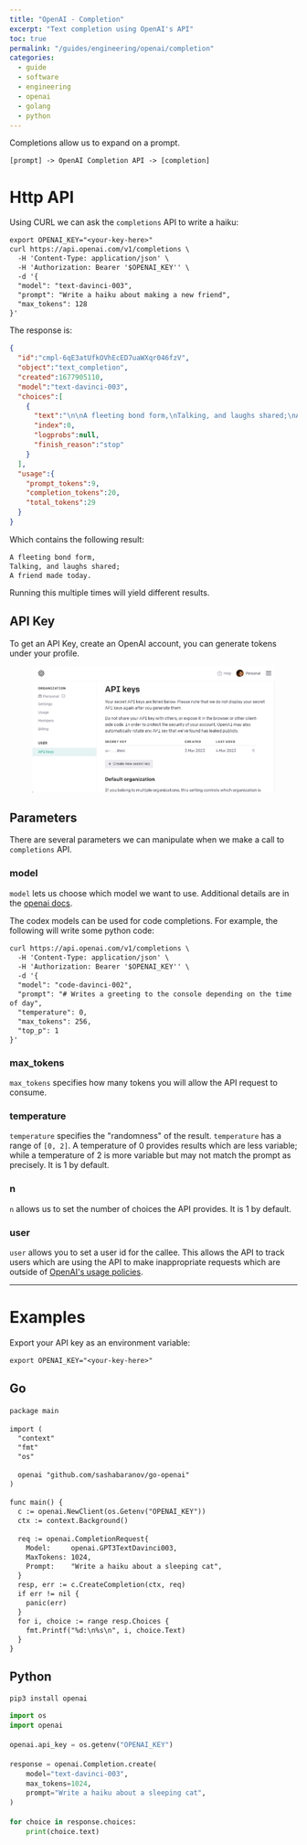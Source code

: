 ```yaml
---
title: "OpenAI - Completion"
excerpt: "Text completion using OpenAI's API"
toc: true
permalink: "/guides/engineering/openai/completion"
categories:
  - guide
  - software
  - engineering
  - openai
  - golang
  - python
---
```


Completions allow us to expand on a prompt.

```
[prompt] -> OpenAI Completion API -> [completion]
```

# Http API

Using CURL we can ask the `completions` API to write a haiku:

```
export OPENAI_KEY="<your-key-here>"
curl https://api.openai.com/v1/completions \
  -H 'Content-Type: application/json' \
  -H 'Authorization: Bearer '$OPENAI_KEY'' \
  -d '{
  "model": "text-davinci-003",
  "prompt": "Write a haiku about making a new friend",
  "max_tokens": 128
}'
```

The response is:
```json
{
  "id":"cmpl-6qE3atUfkOVhEcED7uaWXqr046fzV",
  "object":"text_completion",
  "created":1677905110,
  "model":"text-davinci-003",
  "choices":[
    {
      "text":"\n\nA fleeting bond form,\nTalking, and laughs shared;\nA friend made today.",
      "index":0,
      "logprobs":null,
      "finish_reason":"stop"
    }
  ],
  "usage":{
    "prompt_tokens":9,
    "completion_tokens":20,
    "total_tokens":29
  }
}
```

Which contains the following result:
```
A fleeting bond form,
Talking, and laughs shared;
A friend made today.
```

Running this multiple times will yield different results.

## API Key

To get an API Key, create an OpenAI account, you can generate tokens under your profile.

<figure>
    <img src="/assets/images/posts/guides/openai/000_apikey.png">
</figure>

## Parameters

There are several parameters we can manipulate when we make a call to `completions` API.

### model

`model` lets us choose which model we want to use. Additional details are in the [openai docs](https://platform.openai.com/docs/models).

The codex models can be used for code completions. For example, the following will write some python code:

```
curl https://api.openai.com/v1/completions \
  -H 'Content-Type: application/json' \
  -H 'Authorization: Bearer '$OPENAI_KEY'' \
  -d '{
  "model": "code-davinci-002",
  "prompt": "# Writes a greeting to the console depending on the time of day",
  "temperature": 0,
  "max_tokens": 256,
  "top_p": 1
}'
```

### max_tokens

`max_tokens` specifies how many tokens you will allow the API request to consume. 

### temperature

`temperature` specifies the "randomness" of the result. `temperature` has a range of `[0, 2]`. A temperature of 0 provides results which are less variable; while a temperature of 2 is more variable but may not match the prompt as precisely. It is 1 by default.

### n

`n` allows us to set the number of choices the API provides. It is 1 by default.

### user

`user` allows you to set a user id for the callee. This allows the API to track users which are using the API to make inappropriate requests which are outside of [OpenAI's usage policies](https://platform.openai.com/docs/usage-policies/disallowed-usage).

---

# Examples

Export your API key as an environment variable:

```
export OPENAI_KEY="<your-key-here>"
```

## Go

```golang
package main

import (
  "context"
  "fmt"
  "os"

  openai "github.com/sashabaranov/go-openai"
)

func main() {
  c := openai.NewClient(os.Getenv("OPENAI_KEY"))
  ctx := context.Background()

  req := openai.CompletionRequest{
    Model:     openai.GPT3TextDavinci003,
    MaxTokens: 1024,
    Prompt:    "Write a haiku about a sleeping cat",
  }
  resp, err := c.CreateCompletion(ctx, req)
  if err != nil {
    panic(err)
  }
  for i, choice := range resp.Choices {
    fmt.Printf("%d:\n%s\n", i, choice.Text)
  }
}
```

## Python

```
pip3 install openai
```

```python
import os
import openai

openai.api_key = os.getenv("OPENAI_KEY")

response = openai.Completion.create(
    model="text-davinci-003", 
    max_tokens=1024,
    prompt="Write a haiku about a sleeping cat", 
)

for choice in response.choices:
    print(choice.text)
```

